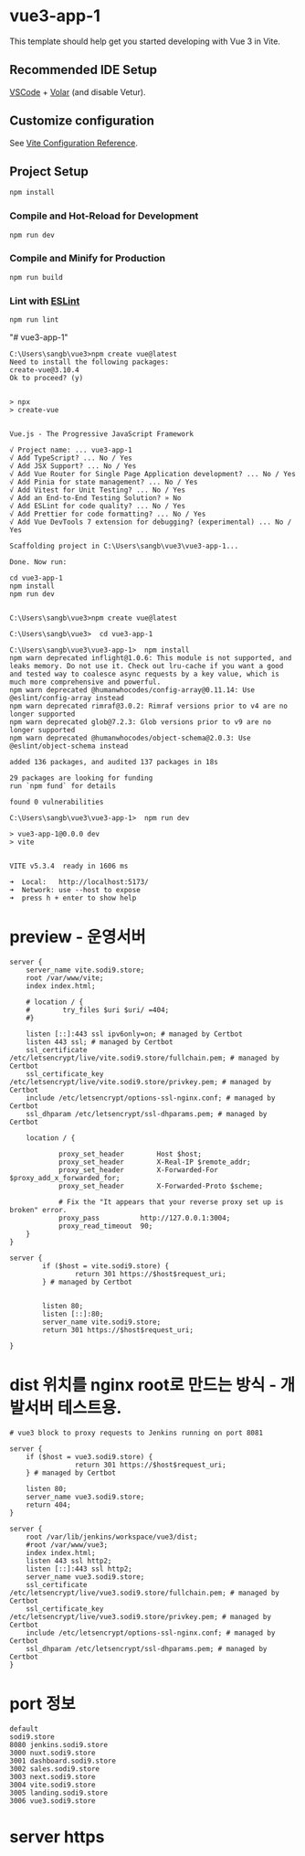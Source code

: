 # vue3-app-1

This template should help get you started developing with Vue 3 in Vite.

## Recommended IDE Setup

[VSCode](https://code.visualstudio.com/) + [Volar](https://marketplace.visualstudio.com/items?itemName=Vue.volar) (and disable Vetur).

## Customize configuration

See [Vite Configuration Reference](https://vitejs.dev/config/).

## Project Setup

```sh
npm install
```

### Compile and Hot-Reload for Development

```sh
npm run dev
```

### Compile and Minify for Production

```sh
npm run build
```

### Lint with [ESLint](https://eslint.org/)

```sh
npm run lint
```

"# vue3-app-1"

    C:\Users\sangb\vue3>npm create vue@latest
    Need to install the following packages:
    create-vue@3.10.4
    Ok to proceed? (y)


    > npx
    > create-vue


    Vue.js - The Progressive JavaScript Framework

    √ Project name: ... vue3-app-1
    √ Add TypeScript? ... No / Yes
    √ Add JSX Support? ... No / Yes
    √ Add Vue Router for Single Page Application development? ... No / Yes
    √ Add Pinia for state management? ... No / Yes
    √ Add Vitest for Unit Testing? ... No / Yes
    √ Add an End-to-End Testing Solution? » No
    √ Add ESLint for code quality? ... No / Yes
    √ Add Prettier for code formatting? ... No / Yes
    √ Add Vue DevTools 7 extension for debugging? (experimental) ... No / Yes

    Scaffolding project in C:\Users\sangb\vue3\vue3-app-1...

    Done. Now run:

    cd vue3-app-1
    npm install
    npm run dev


    C:\Users\sangb\vue3>npm create vue@latest

    C:\Users\sangb\vue3>  cd vue3-app-1

    C:\Users\sangb\vue3\vue3-app-1>  npm install
    npm warn deprecated inflight@1.0.6: This module is not supported, and leaks memory. Do not use it. Check out lru-cache if you want a good and tested way to coalesce async requests by a key value, which is much more comprehensive and powerful.
    npm warn deprecated @humanwhocodes/config-array@0.11.14: Use @eslint/config-array instead
    npm warn deprecated rimraf@3.0.2: Rimraf versions prior to v4 are no longer supported
    npm warn deprecated glob@7.2.3: Glob versions prior to v9 are no longer supported
    npm warn deprecated @humanwhocodes/object-schema@2.0.3: Use @eslint/object-schema instead

    added 136 packages, and audited 137 packages in 18s

    29 packages are looking for funding
    run `npm fund` for details

    found 0 vulnerabilities

    C:\Users\sangb\vue3\vue3-app-1>  npm run dev

    > vue3-app-1@0.0.0 dev
    > vite


    VITE v5.3.4  ready in 1606 ms

    ➜  Local:   http://localhost:5173/
    ➜  Network: use --host to expose
    ➜  press h + enter to show help

# preview - 운영서버

    server {
        server_name vite.sodi9.store;
        root /var/www/vite;
        index index.html;

        # location / {
        #        try_files $uri $uri/ =404;
        #}

        listen [::]:443 ssl ipv6only=on; # managed by Certbot
        listen 443 ssl; # managed by Certbot
        ssl_certificate /etc/letsencrypt/live/vite.sodi9.store/fullchain.pem; # managed by Certbot
        ssl_certificate_key /etc/letsencrypt/live/vite.sodi9.store/privkey.pem; # managed by Certbot
        include /etc/letsencrypt/options-ssl-nginx.conf; # managed by Certbot
        ssl_dhparam /etc/letsencrypt/ssl-dhparams.pem; # managed by Certbot

        location / {

                proxy_set_header        Host $host;
                proxy_set_header        X-Real-IP $remote_addr;
                proxy_set_header        X-Forwarded-For $proxy_add_x_forwarded_for;
                proxy_set_header        X-Forwarded-Proto $scheme;

                # Fix the "It appears that your reverse proxy set up is broken" error.
                proxy_pass          http://127.0.0.1:3004;
                proxy_read_timeout  90;
        }
    }

    server {
            if ($host = vite.sodi9.store) {
                    return 301 https://$host$request_uri;
            } # managed by Certbot


            listen 80;
            listen [::]:80;
            server_name vite.sodi9.store;
            return 301 https://$host$request_uri;

    }

# dist 위치를 nginx root로 만드는 방식 - 개발서버 테스트용.

    # vue3 block to proxy requests to Jenkins running on port 8081

    server {
        if ($host = vue3.sodi9.store) {
                    return 301 https://$host$request_uri;
        } # managed by Certbot

        listen 80;
        server_name vue3.sodi9.store;
        return 404;
    }

    server {
        root /var/lib/jenkins/workspace/vue3/dist;
        #root /var/www/vue3;
        index index.html;
        listen 443 ssl http2;
        listen [::]:443 ssl http2;
        server_name vue3.sodi9.store;
        ssl_certificate /etc/letsencrypt/live/vue3.sodi9.store/fullchain.pem; # managed by Certbot
        ssl_certificate_key /etc/letsencrypt/live/vue3.sodi9.store/privkey.pem; # managed by Certbot
        include /etc/letsencrypt/options-ssl-nginx.conf; # managed by Certbot
        ssl_dhparam /etc/letsencrypt/ssl-dhparams.pem; # managed by Certbot
    }

# port 정보

    default
    sodi9.store
    8080 jenkins.sodi9.store
    3000 nuxt.sodi9.store
    3001 dashboard.sodi9.store
    3002 sales.sodi9.store
    3003 next.sodi9.store
    3004 vite.sodi9.store
    3005 landing.sodi9.store
    3006 vue3.sodi9.store

# server https
